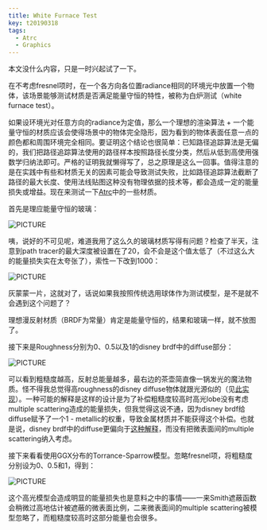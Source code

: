 ```yaml
---
title: White Furnace Test
key: t20190318
tags:
  - Atrc
  - Graphics
---
```


本文没什么内容，只是一时兴起试了一下。

<!--more-->

在不考虑fresnel项时，在一个各方向各位置radiance相同的环境光中放置一个物体，该场景能够测试材质是否满足能量守恒的特性，被称为白炉测试（white furnace test）。

如果设环境光对任意方向的radiance为定值，那么一个理想的渲染算法 + 一个能量守恒的材质应该会使得场景中的物体完全隐形，因为看到的物体表面任意一点的颜色都和周围环境完全相同。要证明这个结论也很简单：已知路径追踪算法是无偏的，我们把路径追踪算法使用的路径样本按照路径长度分类，然后从低到高使用强数学归纳法即可。严格的证明我就懒得写了，总之原理是这么一回事。值得注意的是在实践中有些和材质无关的因素可能会导致测试失败，比如路径追踪算法截断了路径的最大长度、使用法线贴图这种没有物理依据的技术等，都会造成一定的能量损失或增益。现在来测试一下[Atrc](https://github.com/AirGuanZ/Atrc)中的一些材质。

首先是理应能量守恒的玻璃：

![PICTURE]({{site.url}}/postpics/glass-max-depth-20.png)

咦，说好的不可见呢，难道我用了这么久的玻璃材质写得有问题？检查了半天，注意到path tracer的最大深度被设置在了20，会不会是这个值太低了（不过这么大的能量损失实在太夸张了），索性一下改到1000：

![PICTURE]({{site.url}}/postpics/glass-max-depth-1000.png)

灰蒙蒙一片，这就对了，话说如果我按照传统选用球体作为测试模型，是不是就不会遇到这个问题了？

理想漫反射材质（BRDF为常量）肯定是能量守恒的，结果和玻璃一样，就不放图了。

接下来是Roughness分别为0、0.5以及1的disney brdf中的diffuse部分：

![PICTURE]({{site.url}}/postpics/disney-diffuse-white-furnace-test.png)

可以看到粗糙度越高，反射总能量越多，最右边的茶壶简直像一锅发光的魔法物质。怪不得我总觉得高roughness的disney diffuse物体就跟光源似的（见[此实现]({{site.url}}/2019/02/20/disney-brdf.html#%E5%AE%9E%E7%8E%B0%E6%95%88%E6%9E%9C)）。一种可能的解释是这样的设计是为了补偿粗糙度较高时高光lobe没有考虑multiple scattering造成的能量损失，但我觉得这说不通，因为disney brdf给diffuse赋予了一个1 - metallic的权重，导致金属材质并不能获得这个补偿。也就是说，disney brdf中的diffuse更偏向于[这种解释](https://en.wikipedia.org/wiki/Diffuse_reflection)，而没有把微表面间的multiple scattering纳入考虑。

接下来看看使用GGX分布的Torrance-Sparrow模型。忽略fresnel项，将粗糙度分别设为0、0.5和1，得到：

![PICTURE]({{site.url}}/postpics/ggx-metal-white-furnace-test.png)

这个高光模型会造成明显的能量损失也是意料之中的事情——一来Smith遮蔽函数会稍微过高地估计被遮蔽的微表面比例，二来微表面间的multiple scattering被模型忽略了，而粗糙度较高时这部分能量也会很多。
